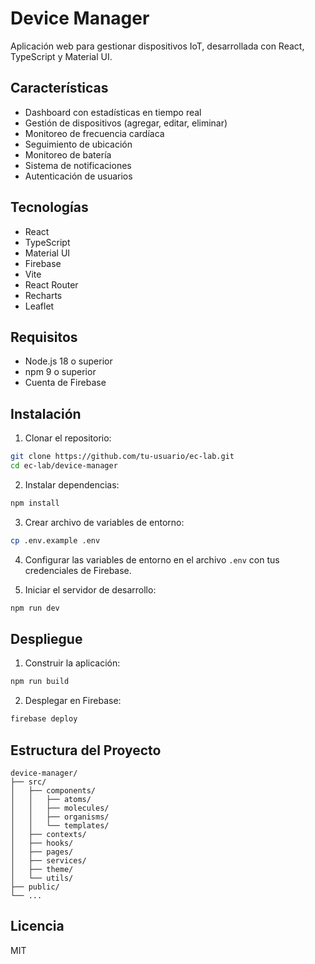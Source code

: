 # Device Manager

Aplicación web para gestionar dispositivos IoT, desarrollada con React, TypeScript y Material UI.

## Características

- Dashboard con estadísticas en tiempo real
- Gestión de dispositivos (agregar, editar, eliminar)
- Monitoreo de frecuencia cardíaca
- Seguimiento de ubicación
- Monitoreo de batería
- Sistema de notificaciones
- Autenticación de usuarios

## Tecnologías

- React
- TypeScript
- Material UI
- Firebase
- Vite
- React Router
- Recharts
- Leaflet

## Requisitos

- Node.js 18 o superior
- npm 9 o superior
- Cuenta de Firebase

## Instalación

1. Clonar el repositorio:

```bash
git clone https://github.com/tu-usuario/ec-lab.git
cd ec-lab/device-manager
```

2. Instalar dependencias:

```bash
npm install
```

3. Crear archivo de variables de entorno:

```bash
cp .env.example .env
```

4. Configurar las variables de entorno en el archivo `.env` con tus credenciales de Firebase.

5. Iniciar el servidor de desarrollo:

```bash
npm run dev
```

## Despliegue

1. Construir la aplicación:

```bash
npm run build
```

2. Desplegar en Firebase:

```bash
firebase deploy
```

## Estructura del Proyecto

```
device-manager/
├── src/
│   ├── components/
│   │   ├── atoms/
│   │   ├── molecules/
│   │   ├── organisms/
│   │   └── templates/
│   ├── contexts/
│   ├── hooks/
│   ├── pages/
│   ├── services/
│   ├── theme/
│   └── utils/
├── public/
└── ...
```

## Licencia

MIT
